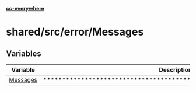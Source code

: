 [**cc-everywhere**](../../../../index.md)

<HorizontalLine />

# shared/src/error/Messages

## Variables

| Variable | Description |
| ------ | ------ |
| [Messages](variables/messages.md) | ********************************************************************** |
